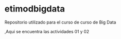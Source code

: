 # etimodbigdata
Repositorio utilizado para el curso de curso de Big Data

,Aqui se encuentra las actividades 01 y 02
